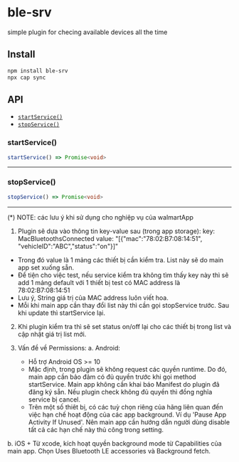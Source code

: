 # ble-srv

simple plugin for checing available devices all the time

## Install

```bash
npm install ble-srv
npx cap sync
```

## API

<docgen-index>

* [`startService()`](#startservice)
* [`stopService()`](#stopservice)

</docgen-index>

<docgen-api>
<!--Update the source file JSDoc comments and rerun docgen to update the docs below-->

### startService()

```typescript
startService() => Promise<void>
```

--------------------


### stopService()

```typescript
stopService() => Promise<void>
```

--------------------

</docgen-api>


(*) NOTE: các lưu ý khi sử dụng cho nghiệp vụ của walmartApp

1. Plugin sẽ dựa vào thông tin key-value sau (trong app storage):
key: MacBluetoothsConnected
value: "[{"mac":"78:02:B7:08:14:51", "vehicleID":"ABC","status":"on"}]"
+ Trong đó value là 1 mảng các thiết bị cần kiểm tra. List này sẽ do main app set xuống sẵn. 
+ Để tiện cho việc test, nếu service kiểm tra không tìm thấy key này thì sẽ add 1 mảng default
với 1 thiết bị test có MAC address là 78:02:B7:08:14:51
+ Lưu ý, String giá trị của MAC address luôn viết hoa.
+ Mỗi khi main app cần thay đổi list này thì cần gọi stopService trước. Sau khi update thì startService lại.

2. Khi plugin kiểm tra thì sẽ set status on/off lại cho các thiết bị trong list và cập nhật giá trị list mới.

3. Vấn đề về Permissions:
a. Android:
   + Hỗ trợ Android OS >= 10
   + Mặc định, trong plugin sẽ không request các quyền runtime. Do đó, main app cần bảo đảm có đủ quyền trước khi gọi
   method startService. Main app không cần khai báo Manifest do plugin đã đăng ký sẵn. Nếu plugin check không đủ quyền thì đồng nghĩa service bị cancel.
   + Trên một số thiêt bị, có các tuỳ chọn riêng của hãng liên quan đến việc hạn chế hoạt động của các app background. Ví dụ 'Pause App Activity If Unused'. Nên main app cần hướng dẫn người dùng disable tất cả các hạn chế này thủ công trong setting. 
  
b. iOS <IN PROGRESS>
    + Từ xcode, kích hoạt quyền background mode từ Capabilities của main app. Chọn Uses Bluetooth LE accessories và Background fetch.


